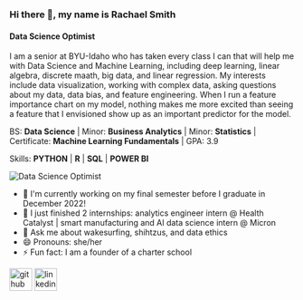 ### Hi there 👋, my name is Rachael Smith
#### Data Science Optimist

I am a senior at BYU-Idaho who has taken every class I can that will help me with Data Science and Machine Learning, including deep learning, linear algebra, discrete maath, big data, and linear regression. My interests include data visualization, working with complex data, asking questions about my data, data bias, and feature engineering.  When I run a feature importance chart on my model, nothing makes me more excited than seeing a feature that I envisioned show up as an important predictor for the model. 

BS: **Data Science** | 
Minor: **Business Analytics** | 
Minor: **Statistics** | 
Certificate: **Machine Learning Fundamentals** | 
GPA: 3.9

Skills: **PYTHON**  |  **R**  |  **SQL**  |  **POWER BI**

![Data Science Optimist](https://user-images.githubusercontent.com/5941284/152660618-18bef194-1b76-447e-b612-bb86875ca8b2.jpg)

- 🔭 I'm currently working on my final semester before I graduate in December 2022!
- 🌱 I just finished 2 internships: analytics engineer intern @ Health Catalyst | smart manufacturing and AI data science intern @ Micron
- 💬 Ask me about wakesurfing, shihtzus, and data ethics 
- 😄 Pronouns: she/her 
- ⚡ Fun fact: I am a founder of a charter school 


[<img src='https://cdn.jsdelivr.net/npm/simple-icons@3.0.1/icons/github.svg' alt='github' height='40'>](https://github.com/rachaelssmith)  [<img src='https://cdn.jsdelivr.net/npm/simple-icons@3.0.1/icons/linkedin.svg' alt='linkedin' height='40'>](https://www.linkedin.com/in/rachael-s-smith/)  


